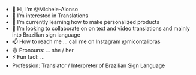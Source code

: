 - 👋 Hi, I’m @Michele-Alonso
- 👀 I’m interested in Translations
- 🌱 I’m currently learning how to make personalized products
- 💞️ I’m looking to collaborate on on text and video translations and mainly into Brazilian sign language
- 📫 How to reach me ... call me on Instagram @micontalibras
- 😄 Pronouns: ... she / her
- ⚡ Fun fact: ...
- Profession: Translator / Interpreter of Brazilian Sign Language

<!---
Michele-Alonso/Michele-Alonso is a ✨ special ✨ repository because its `README.md` (this file) appears on your GitHub profile.
You can click the Preview link to take a look at your changes.
--->
